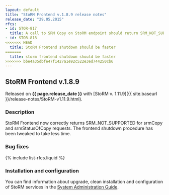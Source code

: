 ```yaml
---
layout: default
title: "StoRM Frontend v.1.8.9 release notes"
release_date: "29.05.2015"
rfcs:
- id: STOR-817
  title: A call to SRM Copy on StoRM endpoint should return SRM_NOT_SUPPORTED
- id: STOR-818
<<<<<<< HEAD
  title: StoRM Frontend shutdown should be faster
=======
  title: storm frontend shutdown should be faster
>>>>>>> bbe4a35dbfe47f1427a1e92c522e3ed744250cb6
---
```


## StoRM Frontend v.1.8.9

Released on **{{ page.release_date }}** with [StoRM v. 1.11.9]({{ site.baseurl }}/release-notes/StoRM-v1.11.9.html).

### Description

StoRM Frontend now correctly returns SRM\_NOT\_SUPPORTED for srmCopy and srmStatusOfCopy requests.
The frontend shutdown procedure has been tweaked to take less time.

### Bug fixes

{% include list-rfcs.liquid %}

### Installation and configuration

You can find information about upgrade, clean installation and configuration of
StoRM services in the [System Administration Guide][storm-sysadmin-guide].


[storm-sysadmin-guide]: {{site.baseurl}}/documentation/sysadmin-guide/1.11.9
